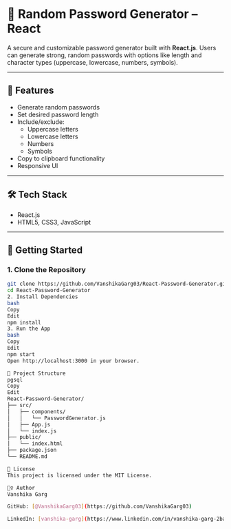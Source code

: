 # 🔐 Random Password Generator – React

A secure and customizable password generator built with **React.js**. Users can generate strong, random passwords with options like length and character types (uppercase, lowercase, numbers, symbols).

---

## 📌 Features

- Generate random passwords
- Set desired password length
- Include/exclude:
  - Uppercase letters
  - Lowercase letters
  - Numbers
  - Symbols
- Copy to clipboard functionality
- Responsive UI

---

## 🛠 Tech Stack

- React.js
- HTML5, CSS3, JavaScript

---

## 🚀 Getting Started

### 1. Clone the Repository

```bash
git clone https://github.com/VanshikaGarg03/React-Password-Generator.git
cd React-Password-Generator
2. Install Dependencies
bash
Copy
Edit
npm install
3. Run the App
bash
Copy
Edit
npm start
Open http://localhost:3000 in your browser.

📁 Project Structure
pgsql
Copy
Edit
React-Password-Generator/
├── src/
│   ├── components/
│   │   └── PasswordGenerator.js
│   ├── App.js
│   └── index.js
├── public/
│   └── index.html
├── package.json
└── README.md

📄 License
This project is licensed under the MIT License.

🙋‍♀️ Author
Vanshika Garg

GitHub: [@VanshikaGarg03](https://github.com/VanshikaGarg03)

LinkedIn: [vanshika-garg](https://www.linkedin.com/in/vanshika-garg-2ba83b25a/)
